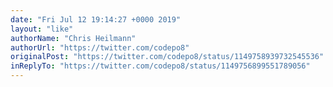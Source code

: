 ```yaml
---
date: "Fri Jul 12 19:14:27 +0000 2019"
layout: "like"
authorName: "Chris Heilmann"
authorUrl: "https://twitter.com/codepo8"
originalPost: "https://twitter.com/codepo8/status/1149758939732545536"
inReplyTo: "https://twitter.com/codepo8/status/1149756899551789056"
---
```

